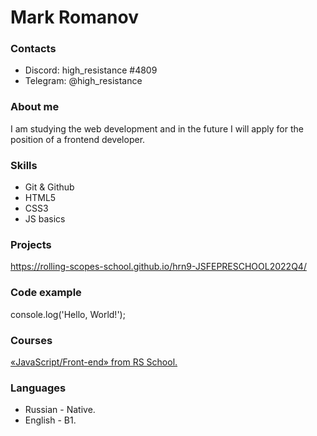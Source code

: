 # Mark Romanov

### Contacts

* Discord: high_resistance #4809
* Telegram: @high_resistance

### About me 

I am studying the web development and in the future I will apply for the position of a frontend developer.

### Skills

* Git & Github
* HTML5
* CSS3
* JS basics

### Projects

https://rolling-scopes-school.github.io/hrn9-JSFEPRESCHOOL2022Q4/

### Code example

console.log('Hello, World!');

### Courses

[«JavaScript/Front-end» from RS School.](https://rs.school/js-stage0/)

### Languages

* Russian - Native.
* English - B1.
